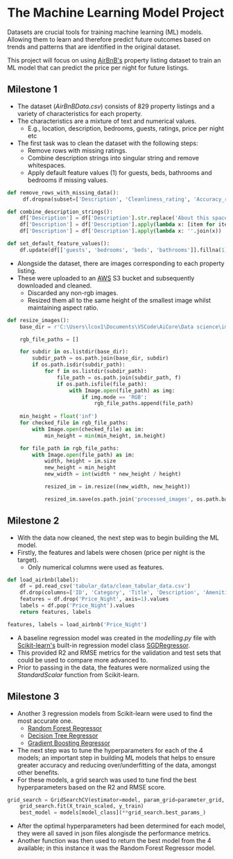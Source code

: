 # The Machine Learning Model Project
Datasets are crucial tools for training machine learning (ML) models. Allowing them to learn and therefore predict future outcomes based on trends and patterns that are identified in the original dataset. 

This project will focus on using [AirBnB's](https://www.airbnb.co.uk/) property listing dataset to train an ML model that can predict the price per night for future listings. 

## Milestone 1
- The dataset (*AirBnBData.csv*) consists of 829 property listings and a variety of characteristics for each property. 
- The characteristics are a mixture of text and numerical values.
    - E.g., location, description, bedrooms, guests, ratings, price per night etc
- The first task was to clean the dataset with the following steps:
    - Remove rows with missing ratings.
    - Combine description strings into singular string and remove whitespaces.
    - Apply default feature values (1) for guests, beds, bathrooms and bedrooms if missing values.
```Python
def remove_rows_with_missing_data():
     df.dropna(subset=['Description', 'Cleanliness_rating', 'Accuracy_rating', 'Communication_rating', 'Location_rating', 'Check-in_rating', 'Value_rating'], inplace=True)

def combine_description_strings():    
    df['Description'] = df['Description'].str.replace('About this space', '')
    df['Description'] = df['Description'].apply(lambda x: [item for item in eval(x) if item != ''])
    df['Description'] = df['Description'].apply(lambda x: ''.join(x))

def set_default_feature_values():
    df.update(df[['guests', 'bedrooms', 'beds', 'bathrooms']].fillna(1))
```
- Alongside the dataset, there are images corresponding to each property listing.
- These were uploaded to an [AWS](https://aws.amazon.com/) S3 bucket and subsequently downloaded and cleaned.
    - Discarded any non-rgb images.
    - Resized them all to the same height of the smallest image whilst maintaining aspect ratio.
```Python
def resize_images():
    base_dir = r'C:\Users\lcox1\Documents\VSCode\AiCore\Data science\images'

    rgb_file_paths = []

    for subdir in os.listdir(base_dir):
        subdir_path = os.path.join(base_dir, subdir)
        if os.path.isdir(subdir_path):
            for f in os.listdir(subdir_path):
                file_path = os.path.join(subdir_path, f)
                if os.path.isfile(file_path):
                    with Image.open(file_path) as img:
                        if img.mode == 'RGB':
                            rgb_file_paths.append(file_path)
    
    min_height = float('inf')
    for checked_file in rgb_file_paths:
        with Image.open(checked_file) as im:
            min_height = min(min_height, im.height)

    for file_path in rgb_file_paths:
        with Image.open(file_path) as im:
            width, height = im.size
            new_height = min_height
            new_width = int(width * new_height / height)

            resized_im = im.resize((new_width, new_height))

            resized_im.save(os.path.join('processed_images', os.path.basename(file_path)))
```
## Milestone 2
- With the data now cleaned, the next step was to begin building the ML model.
- Firstly, the features and labels were chosen (price per night is the target).
    - Only numerical columns were used as features.
```Python
def load_airbnb(label):
    df = pd.read_csv('tabular_data/clean_tabular_data.csv')
    df.drop(columns=['ID', 'Category', 'Title', 'Description', 'Amenities', 'Location', 'url'])
    features = df.drop('Price_Night', axis=1).values
    labels = df.pop('Price_Night').values
    return features, labels

features, labels = load_airbnb('Price_Night')
```
- A baseline regression model was created in the *modelling.py* file with [Scikit-learn's](https://scikit-learn.org/stable/index.html) built-in regression model class [SGDRegressor](https://scikit-learn.org/stable/modules/generated/sklearn.linear_model.SGDRegressor.html). 
- This provided R2 and RMSE metrics for the validation and test sets that could be used to compare more advanced to.
- Prior to passing in the data, the features were normalized using the *StandardScalar* function from Scikit-learn.

## Milestone 3
- Another 3 regression models from Scikit-learn were used to find the most accurate one.
    - [Random Forest Regressor](https://scikit-learn.org/stable/modules/generated/sklearn.ensemble.RandomForestRegressor.html)
    - [Decision Tree Regressor](https://scikit-learn.org/stable/modules/generated/sklearn.tree.DecisionTreeRegressor.html)
    - [Gradient Boosting Regressor](https://scikit-learn.org/stable/modules/generated/sklearn.ensemble.GradientBoostingRegressor.html)
- The next step was to tune the hyperparameters for each of the 4 models; an important step in building ML models that helps to ensure greater accuracy and reducing over/underfitting of the data, amongst other benefits.
- For these models, a grid search was used to tune find the best hyperparameters based on the R2 and RMSE score.
```Python
grid_search = GridSearchCV(estimator=model, param_grid=parameter_grid, scoring=['r2', 'neg_root_mean_squared_error'], refit='neg_root_mean_squared_error', cv=5)
    grid_search.fit(X_train_scaled, y_train)
    best_model = models[model_class](**grid_search.best_params_)
```
- After the optimal hyperparameters had been determined for each model, they were all saved in json files alongisde the performance metrics.
- Another function was then used to return the best model from the 4 available; in this instance it was the Random Forest Regressor model.
